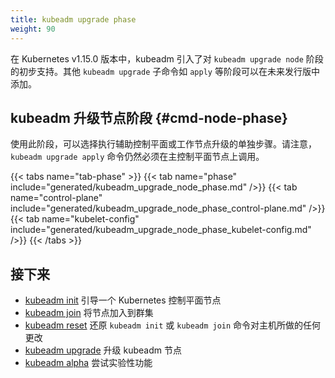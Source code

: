 ```yaml
---
title: kubeadm upgrade phase
weight: 90
---
```

<!--
In v1.15.0, kubeadm introduced preliminary support for `kubeadm upgrade node` phases.
Phases for other `kubeadm upgrade` sub-commands such as `apply`, could be added in the
following releases.
-->

在 Kubernetes v1.15.0 版本中，kubeadm 引入了对 `kubeadm upgrade node` 阶段的初步支持。其他 `kubeadm upgrade` 子命令如 `apply` 等阶段可以在未来发行版中添加。

<!--
## kubeadm upgrade node phase {#cmd-node-phase}
-->
## kubeadm 升级节点阶段 {#cmd-node-phase}

<!--
Using this phase you can choose to execute the separate steps of the upgrade of
secondary control-plane or worker nodes. Please note that `kubeadm upgrade apply` still has to
be called on a primary control-plane node.
-->

使用此阶段，可以选择执行辅助控制平面或工作节点升级的单独步骤。请注意，`kubeadm upgrade apply` 命令仍然必须在主控制平面节点上调用。

{{< tabs name="tab-phase" >}}
{{< tab name="phase" include="generated/kubeadm_upgrade_node_phase.md" />}}
{{< tab name="control-plane" include="generated/kubeadm_upgrade_node_phase_control-plane.md" />}}
{{< tab name="kubelet-config" include="generated/kubeadm_upgrade_node_phase_kubelet-config.md" />}}
{{< /tabs >}}

<!--
## What's next
* [kubeadm init](/docs/reference/setup-tools/kubeadm/kubeadm-init/) to bootstrap a Kubernetes control-plane node
* [kubeadm join](/docs/reference/setup-tools/kubeadm/kubeadm-join/) to connect a node to the cluster
* [kubeadm reset](/docs/reference/setup-tools/kubeadm/kubeadm-reset/) to revert any changes made to this host by `kubeadm init` or `kubeadm join`
* [kubeadm upgrade](/docs/reference/setup-tools/kubeadm/kubeadm-upgrade/) to upgrade a kubeadm node
* [kubeadm alpha](/docs/reference/setup-tools/kubeadm/kubeadm-alpha/) to try experimental functionality
-->

## 接下来
* [kubeadm init](/docs/reference/setup-tools/kubeadm/kubeadm-init/) 引导一个 Kubernetes 控制平面节点
* [kubeadm join](/docs/reference/setup-tools/kubeadm/kubeadm-join/) 将节点加入到群集
* [kubeadm reset](/docs/reference/setup-tools/kubeadm/kubeadm-reset/) 还原 `kubeadm init` 或 `kubeadm join` 命令对主机所做的任何更改
* [kubeadm upgrade](/docs/reference/setup-tools/kubeadm/kubeadm-upgrade/) 升级 kubeadm 节点
* [kubeadm alpha](/docs/reference/setup-tools/kubeadm/kubeadm-alpha/) 尝试实验性功能
